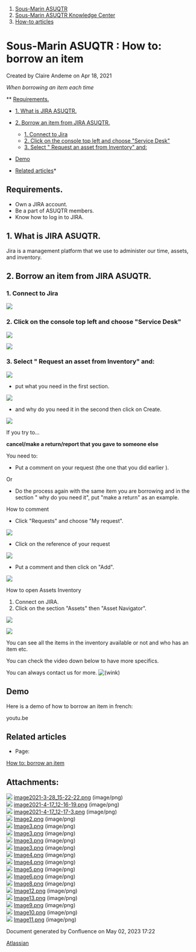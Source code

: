 1. [Sous-Marin ASUQTR](index.html)
2. [Sous-Marin ASUQTR Knowledge Center](Sous-Marin-ASUQTR-Knowledge-Center_5144578.html)
3. [How-to articles](How-to-articles_13533186.html)

# Sous-Marin ASUQTR : How to: borrow an item

Created by Claire Andeme on Apr 18, 2021

*When borrowing an item each time*

** [Requirements.](#Howto:borrowanitem-Requirements.)
* [1\. What is JIRA ASUQTR.](#Howto:borrowanitem-1.WhatisJIRAASUQTR.)
* [2\. Borrow an item from JIRA ASUQTR.](#Howto:borrowanitem-2.BorrowanitemfromJIRAASUQTR.)

  * [1\. Connect to Jira](#Howto:borrowanitem-1.ConnecttoJira)
  * [2\. Click on the console top left and choose "Service Desk"](#Howto:borrowanitem-2.Clickontheconsoletopleftandchoose"ServiceDesk")
  * [3\. Select " Request an asset from Inventory" and:](#Howto:borrowanitem-3.Select"RequestanassetfromInventory"and:)
* [Demo](#Howto:borrowanitem-Demo)
* [Related articles](#Howto:borrowanitem-Relatedarticles)*

## Requirements.

* Own a JIRA account.
* Be a part of ASUQTR members.
* Know how to log in to JIRA.

## 1\. What is JIRA ASUQTR.

Jira is a management platform that we use to administer our time, assets, and inventory.

## 2\. Borrow an item from JIRA ASUQTR.

### 1\. Connect to Jira

![](attachments/51904559/53379116.png)

### 2\. Click on the console top left and choose "Service Desk"

![](attachments/51904559/53379125.png)

![](attachments/51904559/53379129.png)

### 3\. Select " Request an asset from Inventory" and:

![](attachments/51904559/53379131.png)

* put what you need in the first section.

![](attachments/51904559/53379132.png)

* and why do you need it in the second then click on Create.

![](attachments/51904559/53379133.png)

If you try to...


**cancel/make a return/report that you gave to someone else**

You need to:

* Put a comment on your request (the one that you did earlier ).

Or

* Do the process again with the same item you are borrowing and in the section " why do you need it", put "make a return" as an example.

How to comment

* Click "Requests" and choose "My request".

![](attachments/51904559/53379137.png)

* Click on the reference of your request

![](attachments/51904559/53379138.png)

* Put a comment and then click on "Add".

![](attachments/51904559/53379139.png)

How to open Assets Inventory

1. Connect on JIRA.
2. Click on the section "Assets" then "Asset Navigator".

![](attachments/51904559/53379135.png)

![](attachments/51904559/53379136.png)

You can see all the items in the inventory available or not and who has an item etc.

You can check the video down below to have more specifics.

You can always contact us for more. ![(wink)](images/icons/emoticons/wink.svg)

## Demo

Here is a demo of how to borrow an item in french:

youtu.be

## Related articles

* Page:

[How to: borrow an item](/display/SUBUQTR/How+to%3A+borrow+an+item)

## Attachments:

![](images/icons/bullet_blue.gif) [image2021-3-28\_15-22-22.png](attachments/51904559/51904560.png) (image/png)  
![](images/icons/bullet_blue.gif) [image2021-4-17\_12-16-19.png](attachments/51904559/53379114.png) (image/png)  
![](images/icons/bullet_blue.gif) [image2021-4-17\_12-17-3.png](attachments/51904559/53379115.png) (image/png)  
![](images/icons/bullet_blue.gif) [Image2.png](attachments/51904559/53379116.png) (image/png)  
![](images/icons/bullet_blue.gif) [Image3.png](attachments/51904559/53379126.png) (image/png)  
![](images/icons/bullet_blue.gif) [Image3.png](attachments/51904559/53379127.png) (image/png)  
![](images/icons/bullet_blue.gif) [Image3.png](attachments/51904559/53379128.png) (image/png)  
![](images/icons/bullet_blue.gif) [Image3.png](attachments/51904559/53379125.png) (image/png)  
![](images/icons/bullet_blue.gif) [Image4.png](attachments/51904559/53379130.png) (image/png)  
![](images/icons/bullet_blue.gif) [Image4.png](attachments/51904559/53379129.png) (image/png)  
![](images/icons/bullet_blue.gif) [Image5.png](attachments/51904559/53379131.png) (image/png)  
![](images/icons/bullet_blue.gif) [Image6.png](attachments/51904559/53379132.png) (image/png)  
![](images/icons/bullet_blue.gif) [Image8.png](attachments/51904559/53379133.png) (image/png)  
![](images/icons/bullet_blue.gif) [Image12.png](attachments/51904559/53379135.png) (image/png)  
![](images/icons/bullet_blue.gif) [Image13.png](attachments/51904559/53379136.png) (image/png)  
![](images/icons/bullet_blue.gif) [Image9.png](attachments/51904559/53379137.png) (image/png)  
![](images/icons/bullet_blue.gif) [Image10.png](attachments/51904559/53379138.png) (image/png)  
![](images/icons/bullet_blue.gif) [Image11.png](attachments/51904559/53379139.png) (image/png)

Document generated by Confluence on May 02, 2023 17:22

[Atlassian](https://www.atlassian.com/)